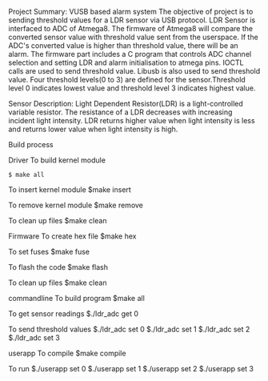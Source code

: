 Project Summary: 
VUSB based alarm system
The objective of project is to sending threshold values for a LDR sensor via USB protocol. LDR Sensor is interfaced to ADC of Atmega8. The firmware of Atmega8 will compare the converted sensor value with threshold value sent from the userspace. If the ADC's converted value is higher than threshold value, there will be an alarm. The firmware part includes a C program that controls ADC channel selection and setting LDR and alarm initialisation to atmega pins. IOCTL calls are used to send threshold value. Libusb is also used to send threshold value. Four threshold levels(0 to 3) are defined for the sensor.Threshold level 0 indicates lowest value and threshold level 3 indicates highest value. 

Sensor Description:
Light Dependent Resistor(LDR) is a light-controlled variable resistor. The resistance of a LDR decreases with increasing incident light intensity.
LDR returns higher value when light intensity is less and returns lower value when light intensity is high. 

Build process

Driver
To build kernel module

`$ make all`

To insert kernel module
$make insert

To remove kernel module
$make remove

To clean up files
$make clean

Firmware
To create hex file
$make hex

To set fuses
$make fuse

To flash the code
$make flash

To clean up files
$make clean

commandline
To build program
$make all

To get sensor readings
$./ldr_adc get 0

To send threshold values
$./ldr_adc set 0
$./ldr_adc set 1
$./ldr_adc set 2
$./ldr_adc set 3


userapp
To compile
$make compile

To run
$./userapp set 0
$./userapp set 1
$./userapp set 2
$./userapp set 3

















